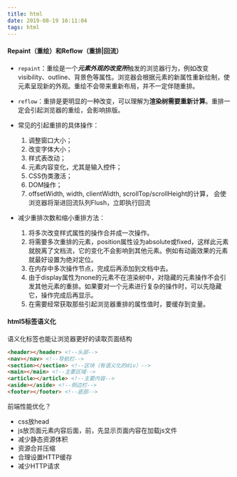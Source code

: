 ```yaml
---
title: html
date: 2019-08-19 16:11:04
tags: html
---
```

#### Repaint（重绘）和Reflow（重排|回流）
- `repaint`：重绘是一个***元素外观的改变所***触发的浏览器行为，例如改变visibility、outline、背景色等属性。浏览器会根据元素的新属性重新绘制，使元素呈现新的外观。重绘不会带来重新布局，并不一定伴随重排。

- `reflow`：重排是更明显的一种改变，可以理解为**渲染树需要重新计算**。重排一定会引起浏览器的重绘，会影响排版。
<!-- more -->
- 常见的引起重排的具体操作：
    1. 调整窗口大小；
    2. 改变字体大小；
    3. 样式表改动；
    4. 元素内容变化，尤其是输入控件；
    5. CSS伪类激活；
    6. DOM操作；
    7. offsetWidth, width, clientWidth, scrollTop/scrollHeight的计算， 会使浏览器将渐进回流队列Flush，立即执行回流

- 减少重排次数和缩小重排方法：
    1. 将多次改变样式属性的操作合并成一次操作。
    2. 将需要多次重排的元素，position属性设为absolute或fixed，这样此元素就脱离了文档流，它的变化不会影响到其他元素。例如有动画效果的元素就最好设置为绝对定位。
    3. 在内存中多次操作节点，完成后再添加到文档中去。
    4. 由于display属性为none的元素不在渲染树中，对隐藏的元素操作不会引发其他元素的重排。如果要对一个元素进行复杂的操作时，可以先隐藏它，操作完成后再显示。
    5. 在需要经常获取那些引起浏览器重排的属性值时，要缓存到变量。

#### html5标签语义化
语义化标签也能让浏览器更好的读取页面结构
``` html
<header></header> <!--头部-->
<nav></nav> <!--导航栏-->
<section></section> <!--区块（有语义化的div）-->
<main></main> <!--主要区域-->
<article></article> <!--主要内容-->
<aside></aside> <!--侧边栏-->
<footer></footer> <!--底部-->
```
前端性能优化？
- css放head
- js放<body>页面元素内容后面，</body>前，先显示页面内容在加载js文件
- 减少静态资源体积
- 资源合并压缩
- 合理设置HTTP缓存
- 减少HTTP请求
